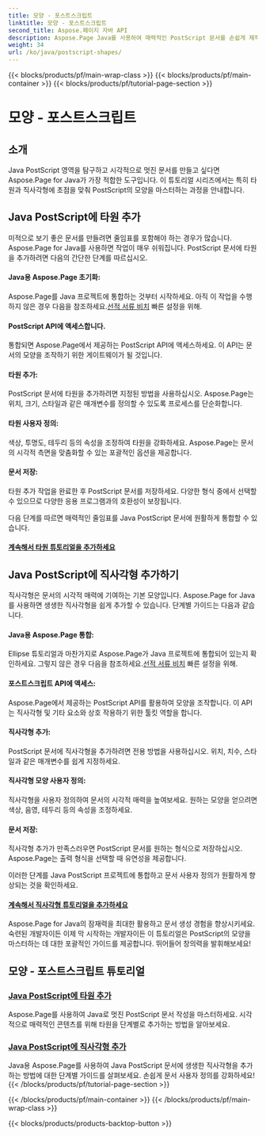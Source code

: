 ```yaml
---
title: 모양 - 포스트스크립트
linktitle: 모양 - 포스트스크립트
second_title: Aspose.페이지 자바 API
description: Aspose.Page Java를 사용하여 매력적인 PostScript 문서를 손쉽게 제작하세요. 타원과 직사각형을 추가하여 시각적으로 매력적인 콘텐츠를 만드는 방법에 대한 튜토리얼을 살펴보세요.
weight: 34
url: /ko/java/postscript-shapes/
---
```


{{< blocks/products/pf/main-wrap-class >}}
{{< blocks/products/pf/main-container >}}
{{< blocks/products/pf/tutorial-page-section >}}

# 모양 - 포스트스크립트


## 소개

Java PostScript 영역을 탐구하고 시각적으로 멋진 문서를 만들고 싶다면 Aspose.Page for Java가 가장 적합한 도구입니다. 이 튜토리얼 시리즈에서는 특히 타원과 직사각형에 초점을 맞춰 PostScript의 모양을 마스터하는 과정을 안내합니다.

## Java PostScript에 타원 추가

미적으로 보기 좋은 문서를 만들려면 줄임표를 포함해야 하는 경우가 많습니다. Aspose.Page for Java를 사용하면 작업이 매우 쉬워집니다. PostScript 문서에 타원을 추가하려면 다음의 간단한 단계를 따르십시오.

#### Java용 Aspose.Page 초기화:

 Aspose.Page를 Java 프로젝트에 통합하는 것부터 시작하세요. 아직 이 작업을 수행하지 않은 경우 다음을 참조하세요.[선적 서류 비치](https://reference.aspose.com/page/java/) 빠른 설정을 위해.

#### PostScript API에 액세스합니다.
통합되면 Aspose.Page에서 제공하는 PostScript API에 액세스하세요. 이 API는 문서의 모양을 조작하기 위한 게이트웨이가 될 것입니다.

#### 타원 추가:
PostScript 문서에 타원을 추가하려면 지정된 방법을 사용하십시오. Aspose.Page는 위치, 크기, 스타일과 같은 매개변수를 정의할 수 있도록 프로세스를 단순화합니다.

#### 타원 사용자 정의:
색상, 투명도, 테두리 등의 속성을 조정하여 타원을 강화하세요. Aspose.Page는 문서의 시각적 측면을 맞춤화할 수 있는 포괄적인 옵션을 제공합니다.

#### 문서 저장:
타원 추가 작업을 완료한 후 PostScript 문서를 저장하세요. 다양한 형식 중에서 선택할 수 있으므로 다양한 응용 프로그램과의 호환성이 보장됩니다.

다음 단계를 따르면 매력적인 줄임표를 Java PostScript 문서에 원활하게 통합할 수 있습니다.

#### [계속해서 타원 튜토리얼을 추가하세요](./add-ellipse/)

## Java PostScript에 직사각형 추가하기

직사각형은 문서의 시각적 매력에 기여하는 기본 모양입니다. Aspose.Page for Java를 사용하면 생생한 직사각형을 쉽게 추가할 수 있습니다. 단계별 가이드는 다음과 같습니다.

#### Java용 Aspose.Page 통합:
 Ellipse 튜토리얼과 마찬가지로 Aspose.Page가 Java 프로젝트에 통합되어 있는지 확인하세요. 그렇지 않은 경우 다음을 참조하세요.[선적 서류 비치](https://reference.aspose.com/page/java/) 빠른 설정을 위해.

#### 포스트스크립트 API에 액세스:
Aspose.Page에서 제공하는 PostScript API를 활용하여 모양을 조작합니다. 이 API는 직사각형 및 기타 요소와 상호 작용하기 위한 툴킷 역할을 합니다.

#### 직사각형 추가:
PostScript 문서에 직사각형을 추가하려면 전용 방법을 사용하십시오. 위치, 치수, 스타일과 같은 매개변수를 쉽게 지정하세요.

#### 직사각형 모양 사용자 정의:
직사각형을 사용자 정의하여 문서의 시각적 매력을 높여보세요. 원하는 모양을 얻으려면 색상, 음영, 테두리 등의 속성을 조정하세요.

#### 문서 저장:
직사각형 추가가 만족스러우면 PostScript 문서를 원하는 형식으로 저장하십시오. Aspose.Page는 출력 형식을 선택할 때 유연성을 제공합니다.

이러한 단계를 Java PostScript 프로젝트에 통합하고 문서 사용자 정의가 원활하게 향상되는 것을 확인하세요.

#### [계속해서 직사각형 튜토리얼을 추가하세요](./add-rectangle/)

Aspose.Page for Java의 잠재력을 최대한 활용하고 문서 생성 경험을 향상시키세요. 숙련된 개발자이든 이제 막 시작하는 개발자이든 이 튜토리얼은 PostScript의 모양을 마스터하는 데 대한 포괄적인 가이드를 제공합니다. 뛰어들어 창의력을 발휘해보세요!
## 모양 - 포스트스크립트 튜토리얼
### [Java PostScript에 타원 추가](./add-ellipse/)
Aspose.Page를 사용하여 Java로 멋진 PostScript 문서 작성을 마스터하세요. 시각적으로 매력적인 콘텐츠를 위해 타원을 단계별로 추가하는 방법을 알아보세요.
### [Java PostScript에 직사각형 추가](./add-rectangle/)
Java용 Aspose.Page를 사용하여 Java PostScript 문서에 생생한 직사각형을 추가하는 방법에 대한 단계별 가이드를 살펴보세요. 손쉽게 문서 사용자 정의를 강화하세요!
{{< /blocks/products/pf/tutorial-page-section >}}

{{< /blocks/products/pf/main-container >}}
{{< /blocks/products/pf/main-wrap-class >}}

{{< blocks/products/products-backtop-button >}}
